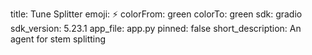 title: Tune Splitter
emoji: ⚡
colorFrom: green
colorTo: green
sdk: gradio
sdk_version: 5.23.1
app_file: app.py
pinned: false
short_description: An agent for stem splitting
